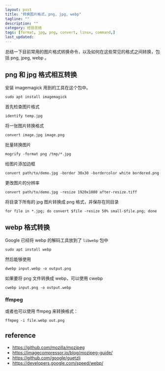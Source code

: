 ```yaml
---
layout: post
title: "转换图片格式，png, jpg, webp"
tagline: ""
description: ""
category: 经验总结
tags: [format, jpg, png, convert, linux, command,]
last_updated:
---
```


总结一下目前常用的图片格式转换命令，以及如何在这些常见的格式之间转换，包括 png, jpeg, webp 。

## png 和 jpg 格式相互转换
安装 imagemagick 用到的工具在这个包中。

    sudo apt install imagemagick

首先检查图片格式

    identify temp.jpg


将一张图片转换格式

    convert image.jpg image.png


批量转换图片

    mogrify -format png /tmp/*.jpg

给图片添加边框

	convert path/to/demo.jpg -border 30x30 -bordercolor white bordered.png

更改图片的分辨率

	convert path/to/demo.jpg -resize 1920x1080 after-resize.tiff

将目录下所有的 jpg 图片转换成 png 格式，并保存在同目录

	for file in *.jpg; do convert $file -resize 50% small-$file.png; done

## webp 格式转换
Google 已经将 webp 的解码工具放到了 `libwebp` 包中

	sudo apt install webp

然后能够使用

	dwebp input.webp -o output.png

如果要将 png 文件转换成 webp，可以使用 cwebp

	cwebp input.png -o output.webp

### ffmpeg

或者也可以使用 ffmpeg 来转换格式：

	ffmpeg -i file.webp out.png


## reference

- <https://github.com/mozilla/mozjpeg>
- <https://imagecompressor.io/blog/mozjpeg-guide/>
- <https://github.com/google/guetzli>
- <https://developers.google.com/speed/webp/>
